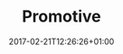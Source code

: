 ---
date: 2017-02-21T12:26:26+01:00
description: "Corporate website of an event management agency"
license: ""
licenseLink: ""
sitelink: https://promotive.es
tags:
- company
- corporate
- spanish
- event management
- bootstrap
image: promotive.png
title: Promotive
---
